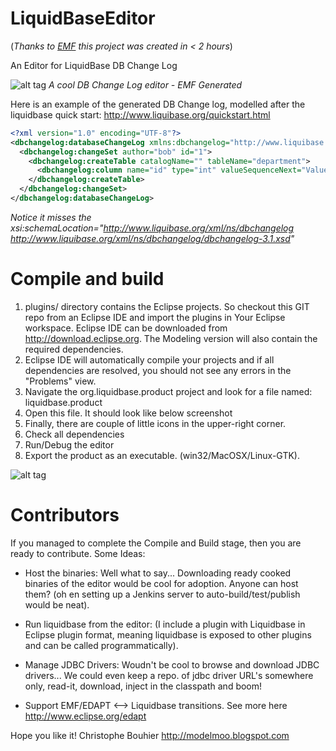 LiquidBaseEditor 
================
(*Thanks to [EMF](http://www.eclipse.org/emf) this project was created in < 2 hours*)

An Editor for LiquidBase DB Change Log

![alt tag](https://raw.githubusercontent.com/dzonekl/LiquidBaseEditor/master/assets/editor-sc.png)
*A cool DB Change Log editor - EMF Generated*

Here is an example of the generated DB Change log, modelled after the liquidbase quick start: 
http://www.liquibase.org/quickstart.html

```XML
<?xml version="1.0" encoding="UTF-8"?>
<dbchangelog:databaseChangeLog xmlns:dbchangelog="http://www.liquibase.org/xml/ns/dbchangelog">
  <dbchangelog:changeSet author="bob" id="1">
    <dbchangelog:createTable catalogName="" tableName="department">
      <dbchangelog:column name="id" type="int" valueSequenceNext="Value Sequence Next&#x9;"><dbchangelog:constraints nullable="false" primaryKey="true"/></dbchangelog:column>
    </dbchangelog:createTable>
  </dbchangelog:changeSet>
</dbchangelog:databaseChangeLog>
```
*Notice it misses the xsi:schemaLocation="http://www.liquibase.org/xml/ns/dbchangelog
         http://www.liquibase.org/xml/ns/dbchangelog/dbchangelog-3.1.xsd"*


# Compile and build

1. plugins/ directory contains the Eclipse projects. So checkout this GIT repo from an Eclipse IDE and import the 
plugins in Your Eclipse workspace. Eclipse IDE can be downloaded from http://download.eclipse.org. The Modeling version will also contain the required dependencies. 
2. Eclipse IDE will automatically compile your projects and if all dependencies are resolved, you should not see any errors in the "Problems" view. 
3. Navigate the org.liquidbase.product project and look for a file named: liquidbase.product
4. Open this file. It should look like below screenshot
5. Finally, there are couple of little icons in the upper-right corner. 
  1. Check all dependencies
  2. Run/Debug the editor
  3. Export the product as an executable. (win32/MacOSX/Linux-GTK). 


![alt tag](https://raw.githubusercontent.com/dzonekl/LiquidBaseEditor/master/assets/product01-sc.png)


# Contributors 

If you managed to complete the Compile and Build stage, then you are ready to contribute. 
Some Ideas: 

* Host the binaries: Well what to say... Downloading ready cooked binaries of the editor would be cool for adoption. Anyone can host them? (oh en setting up a Jenkins server to auto-build/test/publish would be neat). 

* Run liquidbase from the editor: (I include a plugin with Liquidbase in Eclipse plugin format, meaning liquidbase is exposed to other plugins and can be called programmatically). 

* Manage JDBC Drivers: Woudn't be cool to browse and download JDBC drivers... We could even keep a repo. of jdbc driver URL's somewhere only, read-it, download, inject in the classpath and boom! 

* Support EMF/EDAPT <--> Liquidbase transitions. See more here http://www.eclipse.org/edapt
 

Hope you like it! 
Christophe Bouhier
http://modelmoo.blogspot.com



















